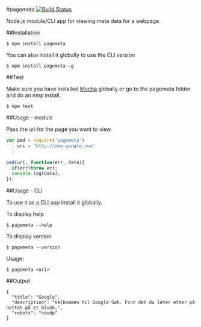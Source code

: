 #pagemeta [![Build Status](https://travis-ci.org/zrrrzzt/pagemeta.svg?branch=master)](https://travis-ci.org/zrrrzzt/pagemeta)

Node.js module/CLI app for viewing meta data for a webpage.

##Installation

```
$ npm install pagemeta
```

You can also install it globally to use the CLI version

```
$ npm install pagemeta -g
```

##Test

Make sure you have installed [Mocha](http://visionmedia.github.io/mocha/) globally or go to the pagemeta folder and do an nmp install.

```
$ npm test
```

##Usage - module

Pass the uri for the page you want to view.

```javascript
var pmd = require('pagemeta')
  , uri = 'http://www.google.com' 
  ;

pmd(uri, function(err, data){
  if(err)throw err;
  console.log(data);
});
```

##Usage - CLI

To use it as a CLI app install it globally.

To display help

```
$ pagemeta --help
```

To display version

```
$ pagemeta --version
```

Usage:

```
$ pagemeta <uri>
```

##Output

```
{
  "title": "Google",
  "description": "Velkommen til Google Søk. Finn det du leter etter på nettet på et blunk.",
  "robots": "noodp"
}
```